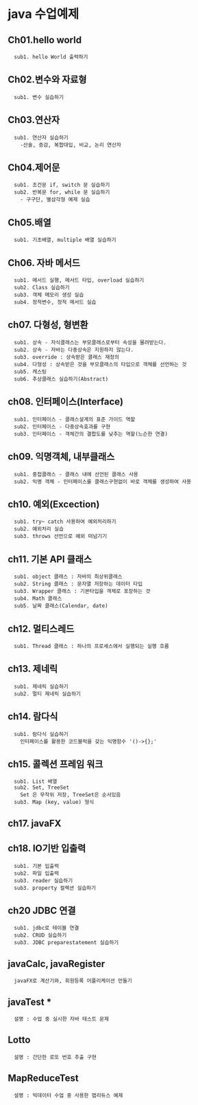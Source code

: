 # java 수업예제

## Ch01.hello world
```
  sub1. hello World 출력하기
```
## Ch02.변수와 자료형
```
  sub1. 변수 실습하기
```
## Ch03.연산자
```
  sub1. 연산자 실습하기
    -산술, 증감, 복합대입, 비교, 논리 연산자
```
## Ch04.제어문
```
  sub1. 조건문 if, switch 문 실습하기
  sub2. 반복문 for, while 문 실습하기
    - 구구단, 별삼각형 예제 실습
```
## Ch05.배열
```
  sub1. 기초배열, multiple 배열 실습하기
```
## Ch06. 자바 메서드
```
  sub1. 메서드 실행, 메서드 타입, overload 실습하기
  sub2. Class 실습하기
  sub3. 객체 메모리 생성 실습
  sub4. 정적변수, 정적 메서드 실습
```
## ch07. 다형성, 형변환
```
  sub1. 상속 - 자식클래스는 부모클래스로부터 속성을 물려받는다.
  sub2. 상속 - 자바는 다중상속은 지원하지 않는다.
  sub3. override : 상속받은 클래스 재정의
  sub4. 다형성 : 상속받은 것을 부모클래스의 타입으로 객체를 선언하는 것
  sub5. 캐스팅
  sub6. 추상클래스 실습하기(Abstract)
```

## ch08. 인터페이스(Interface)
```
  sub1. 인터페이스 - 클래스설계의 표준 가이드 역할
  sub2. 인터페이스 - 다중상속효과를 구현
  sub3. 인터페이스 - 객체간의 결합도를 낮추는 역할(느슨한 연결)
```
## ch09. 익명객체, 내부클래스
```
  sub1. 중첩클래스 - 클래스 내에 선언된 클래스 사용
  sub2. 익명 객체 - 인터페이스를 클래스구현없이 바로 객체를 생성하여 사용
```

## ch10. 예외(Excection)
```
  sub1. try~ catch 사용하여 예외처리하기
  sub2. 예외처리 실습
  sub3. throws 선언으로 예외 떠넘기기
```

## ch11. 기본 API 클래스
```
  sub1. object 클래스 : 자바의 최상위클래스
  sub2. String 클래스 : 문자열 저장하는 데이터 타입
  sub3. Wrapper 클래스 : 기본타입을 객체로 포장하는 것
  sub4. Math 클래스
  sub5. 날짜 클래스(Calendar, date)
```
## ch12. 멀티스레드
```
  sub1. Thread 클래스 : 하나의 프로세스에서 실행되는 실행 흐름
```
## ch13. 제네릭
```
  sub1. 제네릭 실습하기
  sub2. 멀티 제네릭 실습하기
```
## ch14. 람다식
```
  sub1. 람다식 실습하기
    인터페이스를 활용한 코드블럭을 갖는 익명함수 '()->{};'
```
## ch15. 콜렉션 프레임 워크
```
  sub1. List 배열
  sub2. Set, TreeSet
    Set 은 무작위 저장, TreeSet은 순서있음
  sub3. Map (key, value) 형식
```
## ch17. javaFX
## ch18. IO기반 입출력
```
  sub1. 기본 입출력 
  sub2. 파일 입출력
  sub3. reader 실습하기
  sub3. property 컬렉션 실습하기
```
## ch20 JDBC 연결
```
  sub1. jdbc로 테이블 연결
  sub2. CRUD 실습하기
  sub3. JDBC preparestatement 실습하기
```
## javaCalc, javaRegister 
```
  javaFX로 계산기와, 회원등록 어플리케이션 만들기
```
## javaTest *
```
  설명 : 수업 중 실시한 자바 테스트 문제
```
## Lotto
```
  설명 : 간단한 로또 번호 추출 구현
```
## MapReduceTest
```
  설명 : 빅데이터 수업 중 사용한 맵리듀스 예제
```
